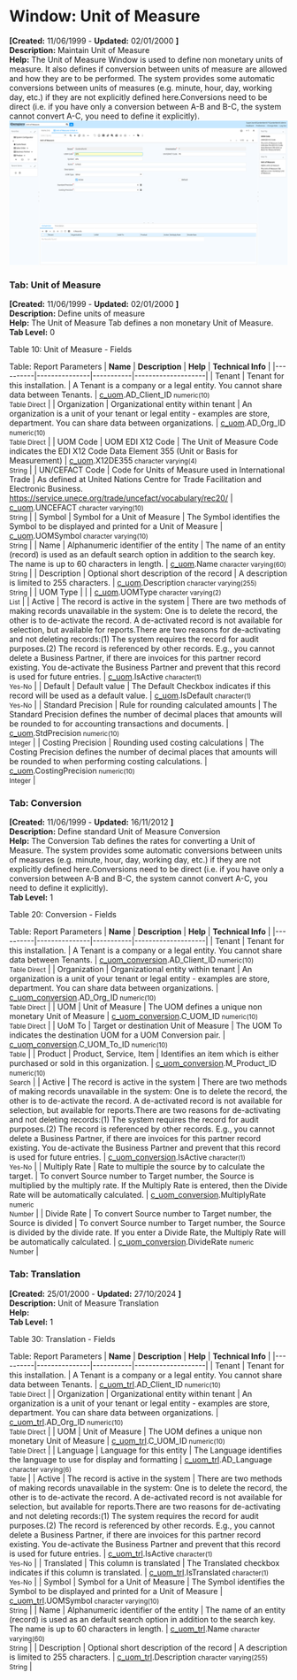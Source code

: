 # Window: Unit of Measure

**[Created:** 11/06/1999 - **Updated:** 02/01/2000 **]**  
**Description:** Maintain Unit of Measure  
**Help:** The Unit of Measure Window is used to define non monetary units of measure.  It also defines if conversion between units of measure are allowed and how they are to be performed. The system provides some automatic conversions between units of measures (e.g. minute, hour, day, working day, etc.) if they are not explicitly defined here.Conversions need to be direct (i.e. if you have only a conversion between A-B and B-C, the system cannot convert A-C, you need to define it explicitly).  
![](/img/docs/manual/UnitofMeasure-Window_iDempiere_v12.0.0.png)

### Tab: Unit of Measure

**[Created:** 11/06/1999 - **Updated:** 02/01/2000 **]**   
**Description:** Define units of measure  
**Help:** The Unit of Measure Tab defines a non monetary Unit of Measure.  
**Tab Level:** 0

Table 10: Unit of Measure - Fields 

Table: Report Parameters
| **Name** | **Description** | **Help** | **Technical Info** |
|----------|---------------|-----------|--------------------|
| Tenant | Tenant for this installation. | A Tenant is a company or a legal entity. You cannot share data between Tenants. | [c_uom](https://idempiere-schemaspy.muriloht.com/adempiere/tables/c_uom.html).AD_Client_ID<small> numeric(10) <br/> Table Direct</small> | 
| Organization | Organizational entity within tenant | An organization is a unit of your tenant or legal entity - examples are store, department. You can share data between organizations. | [c_uom](https://idempiere-schemaspy.muriloht.com/adempiere/tables/c_uom.html).AD_Org_ID<small> numeric(10) <br/> Table Direct</small> | 
| UOM Code | UOM EDI X12 Code | The Unit of Measure Code indicates the EDI X12 Code Data Element 355 (Unit or Basis for Measurement) | [c_uom](https://idempiere-schemaspy.muriloht.com/adempiere/tables/c_uom.html).X12DE355<small> character varying(4) <br/> String</small> | 
| UN/CEFACT Code | Code for Units of Measure used in International Trade | As defined at United Nations Centre for Trade Facilitation and Electronic Business.  https://service.unece.org/trade/uncefact/vocabulary/rec20/ | [c_uom](https://idempiere-schemaspy.muriloht.com/adempiere/tables/c_uom.html).UNCEFACT<small> character varying(10) <br/> String</small> | 
| Symbol | Symbol for a Unit of Measure | The Symbol identifies the Symbol to be displayed and printed for a Unit of Measure | [c_uom](https://idempiere-schemaspy.muriloht.com/adempiere/tables/c_uom.html).UOMSymbol<small> character varying(10) <br/> String</small> | 
| Name | Alphanumeric identifier of the entity | The name of an entity (record) is used as an default search option in addition to the search key. The name is up to 60 characters in length. | [c_uom](https://idempiere-schemaspy.muriloht.com/adempiere/tables/c_uom.html).Name<small> character varying(60) <br/> String</small> | 
| Description | Optional short description of the record | A description is limited to 255 characters. | [c_uom](https://idempiere-schemaspy.muriloht.com/adempiere/tables/c_uom.html).Description<small> character varying(255) <br/> String</small> | 
| UOM Type |  |  | [c_uom](https://idempiere-schemaspy.muriloht.com/adempiere/tables/c_uom.html).UOMType<small> character varying(2) <br/> List</small> | 
| Active | The record is active in the system | There are two methods of making records unavailable in the system: One is to delete the record, the other is to de-activate the record. A de-activated record is not available for selection, but available for reports.There are two reasons for de-activating and not deleting records:(1) The system requires the record for audit purposes.(2) The record is referenced by other records. E.g., you cannot delete a Business Partner, if there are invoices for this partner record existing. You de-activate the Business Partner and prevent that this record is used for future entries. | [c_uom](https://idempiere-schemaspy.muriloht.com/adempiere/tables/c_uom.html).IsActive<small> character(1) <br/> Yes-No</small> | 
| Default | Default value | The Default Checkbox indicates if this record will be used as a default value. | [c_uom](https://idempiere-schemaspy.muriloht.com/adempiere/tables/c_uom.html).IsDefault<small> character(1) <br/> Yes-No</small> | 
| Standard Precision | Rule for rounding  calculated amounts | The Standard Precision defines the number of decimal places that amounts will be rounded to for accounting transactions and documents. | [c_uom](https://idempiere-schemaspy.muriloht.com/adempiere/tables/c_uom.html).StdPrecision<small> numeric(10) <br/> Integer</small> | 
| Costing Precision | Rounding used costing calculations | The Costing Precision defines the number of decimal places that amounts will be rounded to when performing costing calculations. | [c_uom](https://idempiere-schemaspy.muriloht.com/adempiere/tables/c_uom.html).CostingPrecision<small> numeric(10) <br/> Integer</small> | 


### Tab: Conversion

**[Created:** 11/06/1999 - **Updated:** 16/11/2012 **]**   
**Description:** Define standard Unit of Measure Conversion  
**Help:** The Conversion Tab defines the rates for converting a Unit of Measure. The system provides some automatic conversions between units of measures (e.g. minute, hour, day, working day, etc.) if they are not explicitly defined here.Conversions need to be direct (i.e. if you have only a conversion between A-B and B-C, the system cannot convert A-C, you need to define it explicitly).  
**Tab Level:** 1

Table 20: Conversion - Fields 

Table: Report Parameters
| **Name** | **Description** | **Help** | **Technical Info** |
|----------|---------------|-----------|--------------------|
| Tenant | Tenant for this installation. | A Tenant is a company or a legal entity. You cannot share data between Tenants. | [c_uom_conversion](https://idempiere-schemaspy.muriloht.com/adempiere/tables/c_uom_conversion.html).AD_Client_ID<small> numeric(10) <br/> Table Direct</small> | 
| Organization | Organizational entity within tenant | An organization is a unit of your tenant or legal entity - examples are store, department. You can share data between organizations. | [c_uom_conversion](https://idempiere-schemaspy.muriloht.com/adempiere/tables/c_uom_conversion.html).AD_Org_ID<small> numeric(10) <br/> Table Direct</small> | 
| UOM | Unit of Measure | The UOM defines a unique non monetary Unit of Measure | [c_uom_conversion](https://idempiere-schemaspy.muriloht.com/adempiere/tables/c_uom_conversion.html).C_UOM_ID<small> numeric(10) <br/> Table Direct</small> | 
| UoM To | Target or destination Unit of Measure | The UOM To indicates the destination UOM for a UOM Conversion pair. | [c_uom_conversion](https://idempiere-schemaspy.muriloht.com/adempiere/tables/c_uom_conversion.html).C_UOM_To_ID<small> numeric(10) <br/> Table</small> | 
| Product | Product, Service, Item | Identifies an item which is either purchased or sold in this organization. | [c_uom_conversion](https://idempiere-schemaspy.muriloht.com/adempiere/tables/c_uom_conversion.html).M_Product_ID<small> numeric(10) <br/> Search</small> | 
| Active | The record is active in the system | There are two methods of making records unavailable in the system: One is to delete the record, the other is to de-activate the record. A de-activated record is not available for selection, but available for reports.There are two reasons for de-activating and not deleting records:(1) The system requires the record for audit purposes.(2) The record is referenced by other records. E.g., you cannot delete a Business Partner, if there are invoices for this partner record existing. You de-activate the Business Partner and prevent that this record is used for future entries. | [c_uom_conversion](https://idempiere-schemaspy.muriloht.com/adempiere/tables/c_uom_conversion.html).IsActive<small> character(1) <br/> Yes-No</small> | 
| Multiply Rate | Rate to multiple the source by to calculate the target. | To convert Source number to Target number, the Source is multiplied by the multiply rate.  If the Multiply Rate is entered, then the Divide Rate will be automatically calculated. | [c_uom_conversion](https://idempiere-schemaspy.muriloht.com/adempiere/tables/c_uom_conversion.html).MultiplyRate<small> numeric <br/> Number</small> | 
| Divide Rate | To convert Source number to Target number, the Source is divided | To convert Source number to Target number, the Source is divided by the divide rate.  If you enter a Divide Rate, the Multiply Rate will be automatically calculated. | [c_uom_conversion](https://idempiere-schemaspy.muriloht.com/adempiere/tables/c_uom_conversion.html).DivideRate<small> numeric <br/> Number</small> | 


### Tab: Translation

**[Created:** 25/01/2000 - **Updated:** 27/10/2024 **]**   
**Description:** Unit of Measure Translation  
**Help:**   
**Tab Level:** 1

Table 30: Translation - Fields 

Table: Report Parameters
| **Name** | **Description** | **Help** | **Technical Info** |
|----------|---------------|-----------|--------------------|
| Tenant | Tenant for this installation. | A Tenant is a company or a legal entity. You cannot share data between Tenants. | [c_uom_trl](https://idempiere-schemaspy.muriloht.com/adempiere/tables/c_uom_trl.html).AD_Client_ID<small> numeric(10) <br/> Table Direct</small> | 
| Organization | Organizational entity within tenant | An organization is a unit of your tenant or legal entity - examples are store, department. You can share data between organizations. | [c_uom_trl](https://idempiere-schemaspy.muriloht.com/adempiere/tables/c_uom_trl.html).AD_Org_ID<small> numeric(10) <br/> Table Direct</small> | 
| UOM | Unit of Measure | The UOM defines a unique non monetary Unit of Measure | [c_uom_trl](https://idempiere-schemaspy.muriloht.com/adempiere/tables/c_uom_trl.html).C_UOM_ID<small> numeric(10) <br/> Table Direct</small> | 
| Language | Language for this entity | The Language identifies the language to use for display and formatting | [c_uom_trl](https://idempiere-schemaspy.muriloht.com/adempiere/tables/c_uom_trl.html).AD_Language<small> character varying(6) <br/> Table</small> | 
| Active | The record is active in the system | There are two methods of making records unavailable in the system: One is to delete the record, the other is to de-activate the record. A de-activated record is not available for selection, but available for reports.There are two reasons for de-activating and not deleting records:(1) The system requires the record for audit purposes.(2) The record is referenced by other records. E.g., you cannot delete a Business Partner, if there are invoices for this partner record existing. You de-activate the Business Partner and prevent that this record is used for future entries. | [c_uom_trl](https://idempiere-schemaspy.muriloht.com/adempiere/tables/c_uom_trl.html).IsActive<small> character(1) <br/> Yes-No</small> | 
| Translated | This column is translated | The Translated checkbox indicates if this column is translated. | [c_uom_trl](https://idempiere-schemaspy.muriloht.com/adempiere/tables/c_uom_trl.html).IsTranslated<small> character(1) <br/> Yes-No</small> | 
| Symbol | Symbol for a Unit of Measure | The Symbol identifies the Symbol to be displayed and printed for a Unit of Measure | [c_uom_trl](https://idempiere-schemaspy.muriloht.com/adempiere/tables/c_uom_trl.html).UOMSymbol<small> character varying(10) <br/> String</small> | 
| Name | Alphanumeric identifier of the entity | The name of an entity (record) is used as an default search option in addition to the search key. The name is up to 60 characters in length. | [c_uom_trl](https://idempiere-schemaspy.muriloht.com/adempiere/tables/c_uom_trl.html).Name<small> character varying(60) <br/> String</small> | 
| Description | Optional short description of the record | A description is limited to 255 characters. | [c_uom_trl](https://idempiere-schemaspy.muriloht.com/adempiere/tables/c_uom_trl.html).Description<small> character varying(255) <br/> String</small> | 


